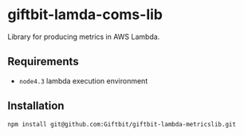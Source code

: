 # giftbit-lamda-coms-lib
Library for producing metrics in AWS Lambda.

## Requirements

- `node4.3` lambda execution environment

## Installation

`npm install git@github.com:Giftbit/giftbit-lambda-metricslib.git`
